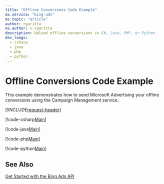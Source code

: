 ```yaml
---
title: "Offline Conversions Code Example"
ms.service: "bing-ads"
ms.topic: "article"
author: rgaritta
ms.author: v-rgaritta
description: Upload offline conversions in C#, Java, PHP, or Python.
dev_langs:
  - csharp
  - java
  - php
  - python
---
```

# Offline Conversions Code Example
This example demonstrates how to send Microsoft Advertising your offline conversions using the Campaign Management service.

[!INCLUDE[request-header](./includes/code-tips.md)]

[!code-csharp[Main](../../../BingAds-dotNet-SDK/examples/BingAdsExamples/BingAdsExamplesLibrary/v13/OfflineConversions.cs)]

[!code-java[Main](../../../BingAds-Java-SDK/examples/BingAdsDesktopApp/src/main/java/com/microsoft/bingads/examples/v13/OfflineConversions.java)]

[!code-php[Main](../../../BingAds-PHP-SDK/samples/V13/OfflineConversions.php)]

[!code-python[Main](../../../BingAds-Python-SDK/examples/v13/offline_conversions.py)]

## See Also
[Get Started with the Bing Ads API](get-started.md)  
